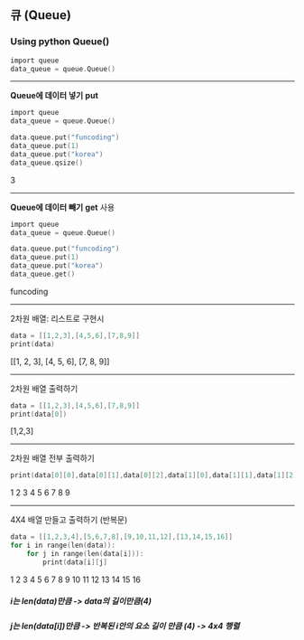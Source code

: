## 큐 (Queue)
### Using python Queue()

```c
import queue
data_queue = queue.Queue()
```
---------------------

**Queue에 데이터 넣기**
**put** 
```c
import queue
data_queue = queue.Queue()

data.queue.put("funcoding")
data_queue.put(1)
data_queue.put("korea")
data_queue.qsize()
```
3

--------------------
**Queue에 데이터 빼기**
**get** 사용

```c
import queue
data_queue = queue.Queue()

data.queue.put("funcoding")
data_queue.put(1)
data_queue.put("korea")
data_queue.get()
```

funcoding

----------------------


2차원 배열: 리스트로 구현시
```c
data = [[1,2,3],[4,5,6],[7,8,9]]
print(data)
```
[[1, 2, 3], [4, 5, 6], [7, 8, 9]]

---------------------

2차원 배열 출력하기
```c
data = [[1,2,3],[4,5,6],[7,8,9]]
print(data[0])
```
[1,2,3]

---------------------

2차원 배열 전부 출력하기
```c
print(data[0][0],data[0][1],data[0][2],data[1][0],data[1][1],data[1][2],data[2][0],data[2][1],data[2][2])
```
1 2 3 4 5 6 7 8 9

---------------------

4X4 배열 만들고 출력하기 (반복문)
```c
data = [[1,2,3,4],[5,6,7,8],[9,10,11,12],[13,14,15,16]]
for i in range(len(data)):
    for j in range(len(data[i])):
        print(data[i][j]
```
1 2 3 4 5 6 7 8 9 10 11 12 13 14 15 16
              
##### i는 len(data)만큼 -> data의 길이만큼(4)
##### j는 len(data[i])만큼 -> 반복된 i안의 요소 길이 만큼 (4) -> 4x4 행렬
